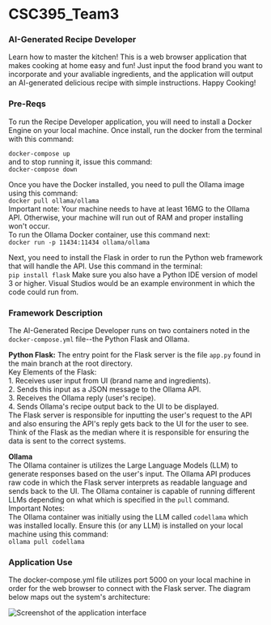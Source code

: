 # CSC395_Team3
### AI-Generated Recipe Developer ###
Learn how to master the kitchen! This is a web browser application that makes cooking at home easy and fun! Just input the food brand you want to incorporate and your avaliable ingredients, and the application will output an AI-generated delicious recipe with simple instructions. Happy Cooking!


### Pre-Reqs ###
To run the Recipe Developer application, you will need to install a Docker Engine on your local machine. Once install, run the docker from the terminal with this command: 

 ```docker-compose up```  
 and to stop running it, issue this command:  
 ```docker-compose down```

Once you have the Docker installed, you need to pull the Ollama image using this command:  
```docker pull ollama/ollama```  
Important note: Your machine needs to have at least 16MG to the Ollama API. Otherwise, your machine will run out of RAM and proper installing won't occur.   
To run the Ollama Docker container, use this command next:  
```docker run -p 11434:11434 ollama/ollama```

Next, you need to install the Flask in order to run the Python web framework that will handle the API.
Use this command in the terminal:  
```pip install flask```
Make sure you also have a Python IDE version of model 3 or higher. Visual Studios would be an example environment in which the code could run from. 


### Framework Description ### 
The AI-Generated Recipe Developer runs on two containers noted in the ```docker-compose.yml``` file--the Python Flask and Ollama.   

**Python Flask:**
The entry point for the Flask server is the file ```app.py``` found in the main branch at the root directory.  
Key Elements of the Flask:  
    1. Receives user input from UI (brand name and ingredients).  
    2. Sends this input as a JSON message to the Ollama API.  
    3. Receives the Ollama reply (user's recipe).  
    4. Sends Ollama's recipe output back to the UI to be displayed.  
The Flask server is responsible for inputting the user's request to the API and also ensuring the API's reply gets back to the UI for the user to see. Think of the Flask as the median where it is responsible for ensuring the data is sent to the correct systems.  

**Ollama**  
The Ollama container is utilizes the Large Language Models (LLM) to generate responses based on the user's input. The Ollama API produces raw code in which the Flask server interprets as readable language and sends back to the UI. The Ollama container is capable of running different LLMs depending on what which is specified in the ```pull``` command.  
Important Notes:  
The Ollama container was initially using the LLM called ```codellama``` which was installed locally. Ensure this (or any LLM) is installed on your local machine using this command:  
```ollama pull codellama```  


### Application Use ###
The docker-compose.yml file utilizes port 5000 on your local machine in order for the web browser to connect with the Flask server. The diagram below maps out the system's architecture:  

![Screenshot of the application interface](images/Screenshot.png)













